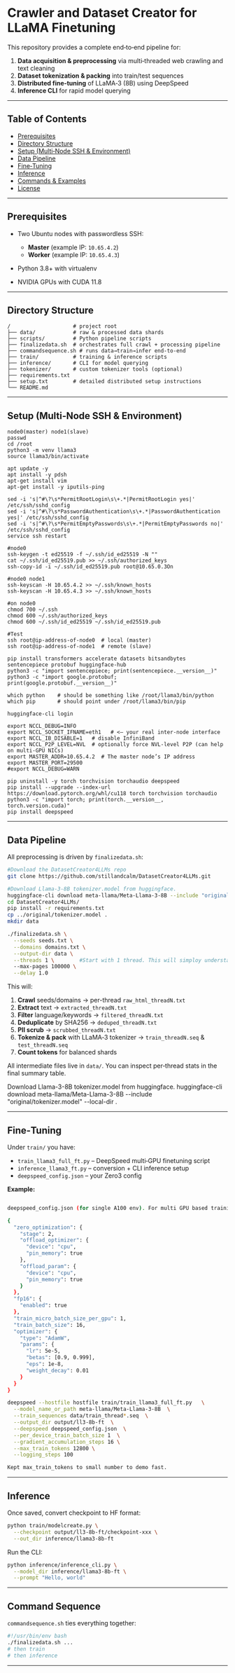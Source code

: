 # Crawler and Dataset Creator for LLaMA Finetuning

This repository provides a complete end‑to‑end pipeline for:

1. **Data acquisition & preprocessing** via multi‑threaded web crawling and text cleaning
2. **Dataset tokenization & packing** into train/test sequences
3. **Distributed fine‑tuning** of LLaMA‑3 (8B) using DeepSpeed
4. **Inference CLI** for rapid model querying

---

## Table of Contents

* [Prerequisites](#prerequisites)
* [Directory Structure](#directory-structure)
* [Setup (Multi‑Node SSH & Environment)](#setup-multi-node-ssh--environment)
* [Data Pipeline](#data-pipeline)
* [Fine‑Tuning](#fine-tuning)
* [Inference](#inference)
* [Commands & Examples](#commands--examples)
* [License](#license)

---

## Prerequisites

* Two Ubuntu nodes with passwordless SSH:

  * **Master** (example IP: `10.65.4.2`)
  * **Worker** (example IP: `10.65.4.3`)
* Python 3.8+ with virtualenv
* NVIDIA GPUs with CUDA 11.8

---

## Directory Structure

```
/                    # project root
├── data/            # raw & processed data shards
├── scripts/         # Python pipeline scripts
├── finalizedata.sh  # orchestrates full crawl + processing pipeline
├── commandsequence.sh # runs data→train→infer end-to-end
├── train/           # training & inference scripts
├── inference/       # CLI for model querying
├── tokenizer/       # custom tokenizer tools (optional)
├── requirements.txt
├── setup.txt        # detailed distributed setup instructions
└── README.md
```

---

## Setup (Multi‑Node SSH & Environment)
```
node0(master) node1(slave)
passwd 
cd /root
python3 -m venv llama3
source llama3/bin/activate

apt update -y
apt install -y pdsh
apt-get install vim
apt-get install -y iputils-ping

sed -i 's|^#\?\s*PermitRootLogin\s\+.*|PermitRootLogin yes|' /etc/ssh/sshd_config
sed -i 's|^#\?\s*PasswordAuthentication\s\+.*|PasswordAuthentication yes|' /etc/ssh/sshd_config
sed -i 's|^#\?\s*PermitEmptyPasswords\s\+.*|PermitEmptyPasswords no|' /etc/ssh/sshd_config
service ssh restart

#node0
ssh-keygen -t ed25519 -f ~/.ssh/id_ed25519 -N ""
cat ~/.ssh/id_ed25519.pub >> ~/.ssh/authorized_keys
ssh-copy-id -i ~/.ssh/id_ed25519.pub root@10.65.0.3On 

#node0 node1
ssh-keyscan -H 10.65.4.2 >> ~/.ssh/known_hosts
ssh-keyscan -H 10.65.4.3 >> ~/.ssh/known_hosts

#on node0
chmod 700 ~/.ssh
chmod 600 ~/.ssh/authorized_keys
chmod 600 ~/.ssh/id_ed25519 ~/.ssh/id_ed25519.pub

#Test 
ssh root@ip-address-of-node0  # local (master)
ssh root@ip-address-of-node1  # remote (slave)

pip install transformers accelerate datasets bitsandbytes sentencepiece protobuf huggingface-hub
python3 -c "import sentencepiece; print(sentencepiece.__version__)"
python3 -c "import google.protobuf; print(google.protobuf.__version__)"

which python    # should be something like /root/llama3/bin/python
which pip       # should point under /root/llama3/bin/pip

huggingface-cli login

export NCCL_DEBUG=INFO
export NCCL_SOCKET_IFNAME=eth1   # <— your real inter-node interface
export NCCL_IB_DISABLE=1   # disable InfiniBand
export NCCL_P2P_LEVEL=NVL  # optionally force NVL-level P2P (can help on multi-GPU NICs)
export MASTER_ADDR=10.65.4.2  # The master node’s IP address
export MASTER_PORT=29500
#export NCCL_DEBUG=WARN

pip uninstall -y torch torchvision torchaudio deepspeed
pip install --upgrade --index-url https://download.pytorch.org/whl/cu118 torch torchvision torchaudio
python3 -c "import torch; print(torch.__version__, torch.version.cuda)"
pip install deepspeed

```

---

## Data Pipeline

All preprocessing is driven by `finalizedata.sh`:

```bash
#Download the DatasetCreator4LLMs repo
git clone https://github.com/stillandcalm/DatasetCreator4LLMs.git

#Download Llama-3-8B tokenizer.model from huggingface.
huggingface-cli download meta-llama/Meta-Llama-3-8B --include "original/tokenizer.model" --local-dir .
cd DatasetCreator4LLMs/
pip install -r requirements.txt
cp ../original/tokenizer.model .
mkdir data

./finalizedata.sh \
  --seeds seeds.txt \
  --domains domains.txt \
  --output-dir data \
  --threads 1 \        #Start with 1 thread. This will simploy understanding the program. increase to 8 threads later for increased paralellism of data processing
  --max-pages 100000 \
  --delay 1.0
```

This will:

1. **Crawl** seeds/domains → per-thread `raw_html_threadN.txt`
2. **Extract** text → `extracted_threadN.txt`
3. **Filter** language/keywords → `filtered_threadN.txt`
4. **Deduplicate** by SHA256 → `deduped_threadN.txt`
5. **PII scrub** → `scrubbed_threadN.txt`
6. **Tokenize & pack** with LLaMA‐3 tokenizer → `train_threadN.seq` & `test_threadN.seq`
7. **Count tokens** for balanced shards

All intermediate files live in `data/`. You can inspect per‐thread stats in the final summary table.

Download Llama-3-8B tokenizer.model from huggingface.
huggingface-cli download meta-llama/Meta-Llama-3-8B --include "original/tokenizer.model" --local-dir .

---

## Fine‑Tuning

Under `train/` you have:

* `train_llama3_full_ft.py` – DeepSpeed multi‑GPU finetuning script
* `inference_llama3_ft.py` – conversion + CLI inference setup
* `deepspeed_config.json` – your Zero3 config

**Example:**

```bash

deepspeed_config.json (for single A100 env). For multi GPU based training use the config file defined in my multi-node project

{
  "zero_optimization": {
    "stage": 2,
    "offload_optimizer": {
      "device": "cpu",
      "pin_memory": true
    },
    "offload_param": {
      "device": "cpu",
      "pin_memory": true
    }
  },
  "fp16": {
    "enabled": true
  },
  "train_micro_batch_size_per_gpu": 1,
  "train_batch_size": 16,
  "optimizer": {
    "type": "AdamW",
    "params": {
      "lr": 5e-5,
      "betas": [0.9, 0.999],
      "eps": 1e-8,
      "weight_decay": 0.01
    }
  }
}

deepspeed --hostfile hostfile train/train_llama3_full_ft.py   \
  --model_name_or_path meta-llama/Meta-Llama-3-8B  \
  --train_sequences data/train_thread*.seq  \
  --output_dir output/ll3-8b-ft  \
  --deepspeed deepspeed_config.json  \
  --per_device_train_batch_size 1  \
  --gradient_accumulation_steps 16 \
  --max_train_tokens 12800 \
  --logging_steps 100

Kept max_train_tokens to small number to demo fast.

```

---

## Inference

Once saved, convert checkpoint to HF format:

```bash
python train/modelcreate.py \
  --checkpoint output/ll3-8b-ft/checkpoint-xxx \
  --out_dir inference/llama3-8b-ft
```

Run the CLI:

```bash
python inference/inference_cli.py \
  --model_dir inference/llama3-8b-ft \
  --prompt "Hello, world"
```

---

## Command Sequence

`commandsequence.sh` ties everything together:

```bash
#!/usr/bin/env bash
./finalizedata.sh ...
# then train
# then inference
```

---
